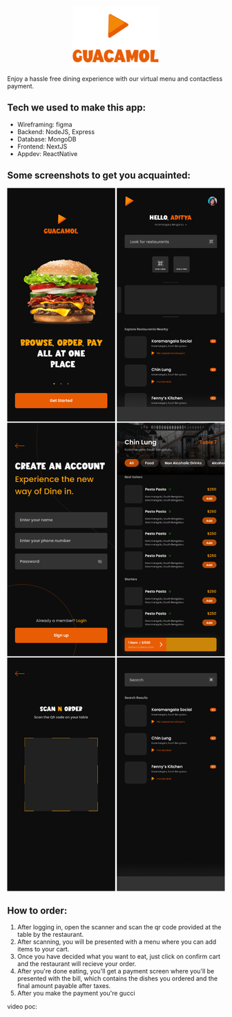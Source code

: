 <p align="center">
<img src="./images/logo.jpg" alt="drawing" width=40% margin="120">
</p>
Enjoy a hassle free dining experience with our virtual menu and contactless payment.

## Tech we used to make this app:

- Wireframing: figma
- Backend: NodeJS, Express
- Database: MongoDB
- Frontend: NextJS
- Appdev: ReactNative

## Some screenshots to get you acquainted:

<p align="center">
   <img src="./images/Initial.jpg" alt="drawing" width="250"/>   
   <img src="./images/Home.jpg" alt="drawing" width="250"/>
   <img src="./images/Sign up.jpg" alt="drawing" width="250"/>
   <img src="./images/Menu.jpg" alt="drawing" width="250"/>
   <img src="./images/Scan.jpg" alt="drawing" width="250"/>
   <img src="./images/Search.jpg" alt="drawing" width="250"/>
</p>

## How to order:

1. After logging in, open the scanner and scan the qr code provided at the table by the restaurant.
2. After scanning, you will be presented with a menu where you can add items to your cart.
3. Once you have decided what you want to eat, just click on confirm cart and the restaurant will recieve your order.
4. After you're done eating, you'll get a payment screen where you'll be presented with the bill, which contains the dishes you ordered and the final amount payable after taxes.
5. After you make the payment you're gucci

video poc:
